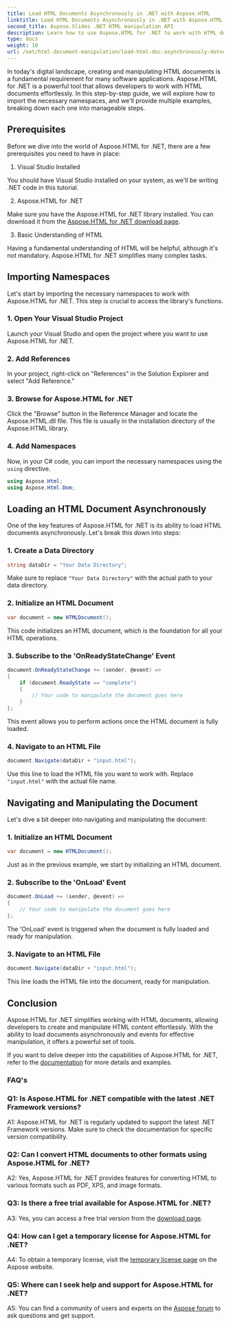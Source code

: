 ```yaml
---
title: Load HTML Documents Asynchronously in .NET with Aspose.HTML
linktitle: Load HTML Documents Asynchronously in .NET with Aspose.HTML
second_title: Aspose.Slides .NET HTML manipulation API
description: Learn how to use Aspose.HTML for .NET to work with HTML documents. Step-by-step guide with examples and FAQs for developers.
type: docs
weight: 10
url: /net/html-document-manipulation/load-html-doc-asynchronously-dotnet-aspose-html/
---
```


In today's digital landscape, creating and manipulating HTML documents is a fundamental requirement for many software applications. Aspose.HTML for .NET is a powerful tool that allows developers to work with HTML documents effortlessly. In this step-by-step guide, we will explore how to import the necessary namespaces, and we'll provide multiple examples, breaking down each one into manageable steps.

## Prerequisites

Before we dive into the world of Aspose.HTML for .NET, there are a few prerequisites you need to have in place:

1. Visual Studio Installed

You should have Visual Studio installed on your system, as we'll be writing .NET code in this tutorial.

2. Aspose.HTML for .NET

Make sure you have the Aspose.HTML for .NET library installed. You can download it from the [Aspose.HTML for .NET download page](https://releases.aspose.com/html/net/).

3. Basic Understanding of HTML

Having a fundamental understanding of HTML will be helpful, although it's not mandatory. Aspose.HTML for .NET simplifies many complex tasks.

## Importing Namespaces

Let's start by importing the necessary namespaces to work with Aspose.HTML for .NET. This step is crucial to access the library's functions.

### 1. Open Your Visual Studio Project

Launch your Visual Studio and open the project where you want to use Aspose.HTML for .NET.

### 2. Add References

In your project, right-click on "References" in the Solution Explorer and select "Add Reference."

### 3. Browse for Aspose.HTML for .NET

Click the "Browse" button in the Reference Manager and locate the Aspose.HTML.dll file. This file is usually in the installation directory of the Aspose.HTML library.

### 4. Add Namespaces

Now, in your C# code, you can import the necessary namespaces using the `using` directive.

```csharp
using Aspose.Html;
using Aspose.Html.Dom;
```

## Loading an HTML Document Asynchronously

One of the key features of Aspose.HTML for .NET is its ability to load HTML documents asynchronously. Let's break this down into steps:

### 1. Create a Data Directory

```csharp
string dataDir = "Your Data Directory";
```

Make sure to replace `"Your Data Directory"` with the actual path to your data directory.

### 2. Initialize an HTML Document

```csharp
var document = new HTMLDocument();
```

This code initializes an HTML document, which is the foundation for all your HTML operations.

### 3. Subscribe to the 'OnReadyStateChange' Event

```csharp
document.OnReadyStateChange += (sender, @event) =>
{
    if (document.ReadyState == "complete")
    {
        // Your code to manipulate the document goes here
    }
};
```

This event allows you to perform actions once the HTML document is fully loaded.

### 4. Navigate to an HTML File

```csharp
document.Navigate(dataDir + "input.html");
```

Use this line to load the HTML file you want to work with. Replace `"input.html"` with the actual file name.

## Navigating and Manipulating the Document

Let's dive a bit deeper into navigating and manipulating the document:

### 1. Initialize an HTML Document

```csharp
var document = new HTMLDocument();
```

Just as in the previous example, we start by initializing an HTML document.

### 2. Subscribe to the 'OnLoad' Event

```csharp
document.OnLoad += (sender, @event) =>
{
    // Your code to manipulate the document goes here
};
```

The 'OnLoad' event is triggered when the document is fully loaded and ready for manipulation.

### 3. Navigate to an HTML File

```csharp
document.Navigate(dataDir + "input.html");
```

This line loads the HTML file into the document, ready for manipulation.

## Conclusion

Aspose.HTML for .NET simplifies working with HTML documents, allowing developers to create and manipulate HTML content effortlessly. With the ability to load documents asynchronously and events for effective manipulation, it offers a powerful set of tools.

If you want to delve deeper into the capabilities of Aspose.HTML for .NET, refer to the [documentation](https://reference.aspose.com/html/net/) for more details and examples.

### FAQ's

### Q1: Is Aspose.HTML for .NET compatible with the latest .NET Framework versions?

A1: Aspose.HTML for .NET is regularly updated to support the latest .NET Framework versions. Make sure to check the documentation for specific version compatibility.

### Q2: Can I convert HTML documents to other formats using Aspose.HTML for .NET?

A2: Yes, Aspose.HTML for .NET provides features for converting HTML to various formats such as PDF, XPS, and image formats.

### Q3: Is there a free trial available for Aspose.HTML for .NET?

A3: Yes, you can access a free trial version from the [download page](https://releases.aspose.com/).

### Q4: How can I get a temporary license for Aspose.HTML for .NET?

A4: To obtain a temporary license, visit the [temporary license page](https://purchase.aspose.com/temporary-license/) on the Aspose website.

### Q5: Where can I seek help and support for Aspose.HTML for .NET?

A5: You can find a community of users and experts on the [Aspose forum](https://forum.aspose.com/) to ask questions and get support.
